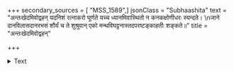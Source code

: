 +++
secondary_sources = [ "MSS_1589",]
jsonClass = "Subhaashita"
text = "अन्तःखेदमिवोद्वहन् यदनिशं रत्नाकरो घूर्णते यच्च ध्यानमिवास्थितो न कनकक्षोणीधरः स्यन्दते।  \nजाने दानविलासदानरभसं शौर्यं च ते शुश्रुवान् एको मन्थविघट्टनास्तदपरष्टङ्काहतीः शङ्कते॥"
title = "अन्तःखेदमिवोद्वहन्"

+++

<details><summary>Text</summary>

अन्तःखेदमिवोद्वहन् यदनिशं रत्नाकरो घूर्णते यच्च ध्यानमिवास्थितो न कनकक्षोणीधरः स्यन्दते।  
जाने दानविलासदानरभसं शौर्यं च ते शुश्रुवान् एको मन्थविघट्टनास्तदपरष्टङ्काहतीः शङ्कते॥
</details>
